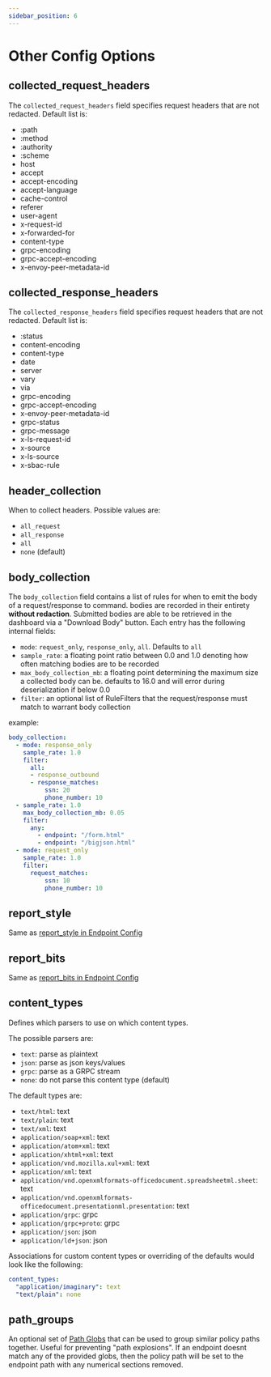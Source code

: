 ```yaml
---
sidebar_position: 6
---
```


# Other Config Options

## collected_request_headers

The `collected_request_headers` field specifies request headers that are not redacted. Default list is:

- :path
- :method
- :authority
- :scheme
- host
- accept
- accept-encoding
- accept-language
- cache-control
- referer
- user-agent
- x-request-id
- x-forwarded-for
- content-type
- grpc-encoding
- grpc-accept-encoding
- x-envoy-peer-metadata-id

## collected_response_headers

The `collected_response_headers` field specifies request headers that are not redacted. Default list is:

- :status
- content-encoding
- content-type
- date
- server
- vary
- via
- grpc-encoding
- grpc-accept-encoding
- x-envoy-peer-metadata-id
- grpc-status
- grpc-message
- x-ls-request-id
- x-source
- x-ls-source
- x-sbac-rule

## header_collection

When to collect headers. Possible values are:

- `all_request`
- `all_response`
- `all`
- `none` (default)

## body_collection

The `body_collection` field contains a list of rules for when to emit the body of a request/response to command. bodies are recorded in their entirety __without redaction__. Submitted bodies are able to be retrieved in the dashboard via a "Download Body" button.
Each entry has the following internal fields:

- `mode`: `request_only`, `response_only`, `all`. Defaults to `all`
- `sample_rate`: a floating point ratio between 0.0 and 1.0 denoting how often matching bodies are to be recorded
- `max_body_collection_mb`: a floating point determining the maximum size a collected body can be. defaults to 16.0 and will error during deserialization if below 0.0
- `filter`: an optional list of RuleFilters that the request/response must match to warrant body collection

example:

```yaml
body_collection:
  - mode: response_only
    sample_rate: 1.0
    filter:
      all:
      - response_outbound
      - response_matches:
          ssn: 20
          phone_number: 10
  - sample_rate: 1.0
    max_body_collection_mb: 0.05
    filter:
      any:
        - endpoint: "/form.html"
        - endpoint: "/bigjson.html"
  - mode: request_only
    sample_rate: 1.0
    filter:
      request_matches:
          ssn: 10
          phone_number: 10
```

## report_style

Same as [report_style in Endpoint Config](Endpoints/Endpoint%20Config#report_style)

## report_bits

Same as [report_bits in Endpoint Config](Endpoints/Endpoint%20Config#report_bits)

## content_types

Defines which parsers to use on which content types.

The possible parsers are:

- `text`: parse as plaintext
- `json`: parse as json keys/values
- `grpc`: parse as a GRPC stream
- `none`: do not parse this content type (default)

The default types are:

- `text/html`: text
- `text/plain`: text
- `text/xml`: text
- `application/soap+xml`: text
- `application/atom+xml`: text
- `application/xhtml+xml`: text
- `application/vnd.mozilla.xul+xml`: text
- `application/xml`: text
- `application/vnd.openxmlformats-officedocument.spreadsheetml.sheet`: text
- `application/vnd.openxmlformats-officedocument.presentationml.presentation`: text
- `application/grpc`: grpc
- `application/grpc+proto`: grpc
- `application/json`: json
- `application/ld+json`: json

Associations for custom content types or overriding of the defaults would look like the following:

```yaml
content_types:
  "application/imaginary": text
  "text/plain": none
```

## path_groups

An optional set of [Path Globs](Endpoints/Path%20Globs) that can be used to group similar policy paths together.
Useful for preventing "path explosions".
If an endpoint doesnt match any of the provided globs, then the policy path will be set to the endpoint path with any numerical sections removed.
